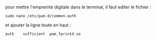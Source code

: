 pour mettre l'empreinte digitale dans le terminal, il faut editer le fichier : 
```
sudo nano /etc/pam.d/common-auth
```

et ajouter la ligne toute en haut :
```
auth    sufficient  pam_fprintd.so
```
